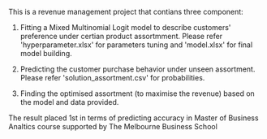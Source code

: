 This is a revenue management project that contians three component:

1. Fitting a Mixed Multinomial Logit model to describe customers' preference under certian product assortmment.
Please refer 'hyperparameter.xlsx' for parameters tuning and 'model.xlsx' for final model building.

2. Predicting the customer purchase behavior under unseen assortment.
Please refer 'solution_assortment.csv' for probabilities. 

3. Finding the optimised assortment (to maximise the revenue) based on the model and data provided.


The result placed 1st in terms of predicting accuracy in Master of Business Analtics course supported by The Melbourne Business School
